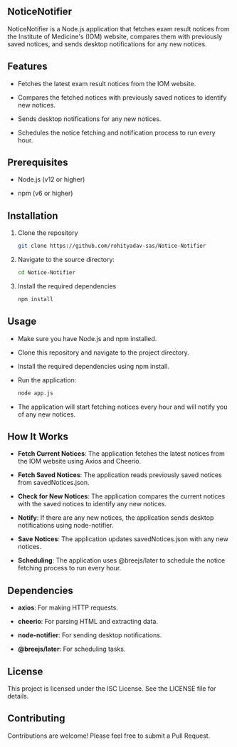 ## NoticeNotifier

NoticeNotifier is a Node.js application that fetches exam result notices from the Institute of Medicine's (IOM) website, compares them with previously saved notices, and sends desktop notifications for any new notices.

## Features

- Fetches the latest exam result notices from the IOM website.

- Compares the fetched notices with previously saved notices to identify new notices.

- Sends desktop notifications for any new notices.

- Schedules the notice fetching and notification process to run every hour.

## Prerequisites
- Node.js (v12 or higher)

- npm (v6 or higher)

## Installation

1. Clone the repository
    ```bash
    git clone https://github.com/rohityadav-sas/Notice-Notifier
    
2. Navigate to the source directory:
    ```bash
    cd Notice-Notifier

3. Install the required dependencies
    ```bash
    npm install

## Usage
- Make sure you have Node.js and npm installed.

- Clone this repository and navigate to the project directory.

- Install the required dependencies using npm install.

- Run the application:
    ```bash
    node app.js

- The application will start fetching notices every hour and will notify you of any new notices.

## How It Works
- **Fetch Current Notices**: The application fetches the latest notices from the IOM website using Axios and Cheerio.

- **Fetch Saved Notices**: The application reads previously saved notices from savedNotices.json.

- **Check for New Notices**: The application compares the current notices with the saved notices to identify any new notices.

- **Notify**: If there are any new notices, the application sends desktop notifications using node-notifier.

- **Save Notices**: The application updates savedNotices.json with any new notices.

- **Scheduling**: The application uses @breejs/later to schedule the notice fetching process to run every hour.

## Dependencies
- **axios**: For making HTTP requests.

- **cheerio**: For parsing HTML and extracting data.

- **node-notifier**: For sending desktop notifications.

- **@breejs/later**: For scheduling tasks.

## License

This project is licensed under the ISC License. See the LICENSE file for details.

## Contributing

Contributions are welcome! Please feel free to submit a Pull Request.